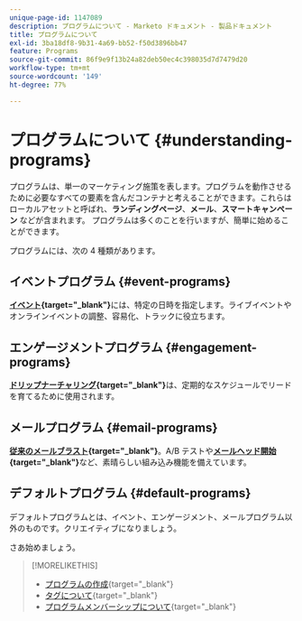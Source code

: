 ```yaml
---
unique-page-id: 1147089
description: プログラムについて - Marketo ドキュメント - 製品ドキュメント
title: プログラムについて
exl-id: 3ba18df8-9b31-4a69-bb52-f50d3896bb47
feature: Programs
source-git-commit: 86f9e9f13b24a82deb50ec4c398035d7d7479d20
workflow-type: tm+mt
source-wordcount: '149'
ht-degree: 77%

---
```


# プログラムについて {#understanding-programs}

プログラムは、単一のマーケティング施策を表します。プログラムを動作させるために必要なすべての要素を含んだコンテナと考えることができます。これらはローカルアセットと呼ばれ、**ランディングページ**、**メール**、**スマートキャンペーン** などが含まれます。 プログラムは多くのことを行いますが、簡単に始めることができます。

プログラムには、次の 4 種類があります。

## イベントプログラム {#event-programs}

**[イベント](/help/marketo/product-docs/demand-generation/events/understanding-events/understanding-event-programs.md){target="_blank"}**&#x200B;には、特定の日時を指定します。ライブイベントやオンラインイベントの調整、容易化、トラックに役立ちます。

## エンゲージメントプログラム {#engagement-programs}

**[ドリップナーチャリング](/help/marketo/product-docs/email-marketing/drip-nurturing/creating-an-engagement-program/understanding-engagement-programs.md){target="_blank"}**&#x200B;は、定期的なスケジュールでリードを育てるために使用されます。

## メールプログラム {#email-programs}

**[従来のメールブラスト](/help/marketo/product-docs/email-marketing/email-programs/creating-an-email-program/understanding-email-programs.md){target="_blank"}**。A/B テストや&#x200B;**[メールヘッド開始](/help/marketo/product-docs/email-marketing/email-programs/email-program-actions/head-start-for-email-programs.md){target="_blank"}**&#x200B;など、素晴らしい組み込み機能を備えています。

## デフォルトプログラム {#default-programs}

デフォルトプログラムとは、イベント、エンゲージメント、メールプログラム以外のものです。クリエイティブになりましょう。

さあ始めましょう。

>[!MORELIKETHIS]
>
>* [プログラムの作成](/help/marketo/product-docs/email-marketing/email-programs/creating-an-email-program/create-an-email-program.md){target="_blank"}
>* [タグについて](/help/marketo/product-docs/core-marketo-concepts/programs/working-with-programs/understanding-tags.md){target="_blank"}
>* [プログラムメンバーシップについて](/help/marketo/product-docs/core-marketo-concepts/programs/creating-programs/understanding-program-membership.md){target="_blank"}
